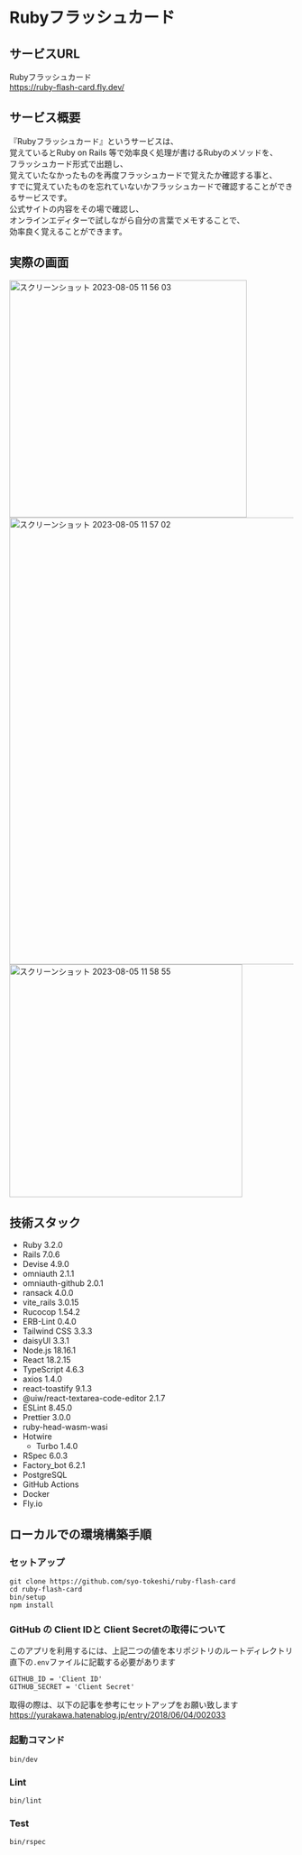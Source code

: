 # Rubyフラッシュカード
## サービスURL

Rubyフラッシュカード  
https://ruby-flash-card.fly.dev/

## サービス概要
『Rubyフラッシュカード』というサービスは、  
覚えているとRuby on Rails 等で効率良く処理が書けるRubyのメソッドを、  
フラッシュカード形式で出題し、  
覚えていたなかったものを再度フラッシュカードで覚えたか確認する事と、  
すでに覚えていたものを忘れていないかフラッシュカードで確認することができるサービスです。  
公式サイトの内容をその場で確認し、  
オンラインエディターで試しながら自分の言葉でメモすることで、  
効率良く覚えることができます。

## 実際の画面
<img width="421" alt="スクリーンショット 2023-08-05 11 56 03" src="https://github.com/syo-tokeshi/ruby-flash-card/assets/54713809/81dd1268-f9e7-4a22-84ff-4c37a3feed61">
<img width="793" alt="スクリーンショット 2023-08-05 11 57 02" src="https://github.com/syo-tokeshi/ruby-flash-card/assets/54713809/f4351097-a7d2-4000-b04d-19e242d59575">
<img width="413" alt="スクリーンショット 2023-08-05 11 58 55" src="https://github.com/syo-tokeshi/ruby-flash-card/assets/54713809/2ca5ca14-5552-4bd8-b96d-5d840343669c">

## 技術スタック
- Ruby 3.2.0
- Rails 7.0.6
- Devise 4.9.0
- omniauth 2.1.1
- omniauth-github 2.0.1
- ransack 4.0.0
- vite_rails 3.0.15
- Rucocop 1.54.2
- ERB-Lint 0.4.0
- Tailwind CSS 3.3.3
- daisyUI 3.3.1
- Node.js 18.16.1
- React 18.2.15
- TypeScript 4.6.3
- axios 1.4.0
- react-toastify 9.1.3
- @uiw/react-textarea-code-editor 2.1.7
- ESLint 8.45.0
- Prettier 3.0.0 
- ruby-head-wasm-wasi
- Hotwire
  - Turbo 1.4.0
- RSpec 6.0.3
- Factory_bot 6.2.1
- PostgreSQL
- GitHub Actions
- Docker
- Fly.io

## ローカルでの環境構築手順
### セットアップ
```
git clone https://github.com/syo-tokeshi/ruby-flash-card
cd ruby-flash-card
bin/setup
npm install
```

### GitHub の Client IDと Client Secretの取得について

このアプリを利用するには、上記二つの値を本リポジトリのルートディレクトリ直下の`.env`ファイルに記載する必要があります

```
GITHUB_ID = 'Client ID'
GITHUB_SECRET = 'Client Secret'
```

取得の際は、以下の記事を参考にセットアップをお願い致します
https://yurakawa.hatenablog.jp/entry/2018/06/04/002033
### 起動コマンド
```
bin/dev
```

### Lint
```
bin/lint
```

### Test
```
bin/rspec
```
